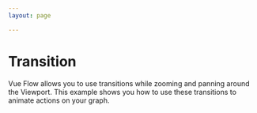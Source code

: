 ```yaml
---
layout: page

---
```


# Transition

Vue Flow allows you to use transitions while zooming and panning around the Viewport.
This example shows you how to use these transitions to animate actions on your graph.

<div class="mt-6">
  <ClientOnly>
    <Suspense>
      <Repl example="transition"></Repl>
    </Suspense>
  </ClientOnly>
</div>
